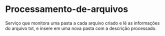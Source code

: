 # Processamento-de-arquivos
Serviço que monitora uma pasta a cada arquivo criado e lê as informações do arquivo txt, e insere em uma nova pasta com a descrição processado.
